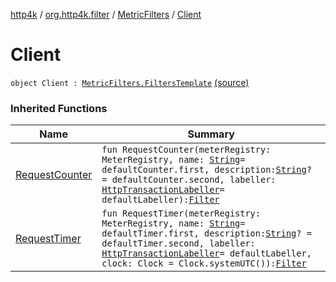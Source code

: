 [http4k](../../index.md) / [org.http4k.filter](../index.md) / [MetricFilters](index.md) / [Client](./-client.md)

# Client

`object Client : `[`MetricFilters.FiltersTemplate`](-filters-template/index.md) [(source)](https://github.com/http4k/http4k/blob/master/http4k-metrics-micrometer/src/main/kotlin/org/http4k/filter/MetricFilters.kt#L50)

### Inherited Functions

| Name | Summary |
|---|---|
| [RequestCounter](-filters-template/-request-counter.md) | `fun RequestCounter(meterRegistry: MeterRegistry, name: `[`String`](https://kotlinlang.org/api/latest/jvm/stdlib/kotlin/-string/index.html)` = defaultCounter.first, description: `[`String`](https://kotlinlang.org/api/latest/jvm/stdlib/kotlin/-string/index.html)`? = defaultCounter.second, labeller: `[`HttpTransactionLabeller`](../-http-transaction-labeller.md)` = defaultLabeller): `[`Filter`](../../org.http4k.core/-filter/index.md) |
| [RequestTimer](-filters-template/-request-timer.md) | `fun RequestTimer(meterRegistry: MeterRegistry, name: `[`String`](https://kotlinlang.org/api/latest/jvm/stdlib/kotlin/-string/index.html)` = defaultTimer.first, description: `[`String`](https://kotlinlang.org/api/latest/jvm/stdlib/kotlin/-string/index.html)`? = defaultTimer.second, labeller: `[`HttpTransactionLabeller`](../-http-transaction-labeller.md)` = defaultLabeller, clock: Clock = Clock.systemUTC()): `[`Filter`](../../org.http4k.core/-filter/index.md) |
